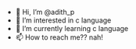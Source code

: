 - 👋 Hi, I’m @adith_p
- 👀 I’m interested in c language 
- 🌱 I’m currently learning c language 
- 📫 How to reach me?? nah!   

<!---
ad-it-h/ad-it-h is a ✨ special ✨ repository because its `README.md` (this file) appears on your GitHub profile.
You can click the Preview link to take a look at your changes.
--->
